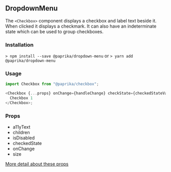 ## DropdownMenu

The `<Checkbox>` component displays a checkbox and label text beside it. When clicked it displays a checkmark. It can also have an indeterminate state which can be used to group checkboxes.

### Installation

`> npm install --save @paprika/dropdown-menu`
or
`> yarn add @paprika/dropdown-menu`

### Usage

```js
import Checkbox from "@paprika/checkbox";

<Checkbox {...props} onChange={handleChange} checkState={checkedStateValue>
  Checkbox 1
</Checkbox>;
```

### Props

- a11yText
- children
- isDisabled
- checkedState
- onChange
- size

[More detail about these props](https://github.com/acl-services/paprika/blob/master/packages/Checkbox/src/Checkbox.js)
